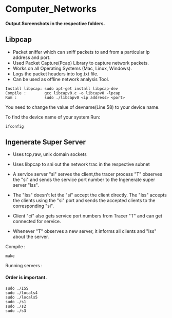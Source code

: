 # Computer_Networks

#### Output Screenshots in the respective folders.

## Libpcap

- Packet sniffer which can sniff packets to and from a particular ip address and port.
- Used Packet Capture(Pcap) Library to capture network packets.
- Works on all Operating Systems (Mac, Linux, Windows).
- Logs the packet headers into log.txt file.
- Can be used as offline network analysis Tool.

```
Install libpcap: sudo apt-get install libpcap-dev
Compile :        gcc libcapv0.c -o libcapv0 -lpcap
Rum :            sudo ./libcapv0 <ip address> <port>
```
You need to change the value of devname(Line 58) to your device name.

To find the device name of your system Run:
```
ifconfig
```

## Ingenerate Super Server

- Uses tcp,raw, unix domain sockets
- Uses libpcap to sni  out the network tra c in the respective subnet

- A service server "si" serves the client,the tracer process "T" observes the "si" and sends the service port number to the Ingenerate super server "Iss".
- The "Iss" doesn't let the "si" accept the client directly. The "Iss" accepts the clients using the "si" port and sends the accepted clients to the corresponding "si".
- Client "ci" also gets service port numbers from Tracer "T" and can get connected for service.
- Whenever "T" observes a new server, it informs all clients and "Iss" about the server.

Compile :
```
make
```
Running servers : 
#### Order is important.

```
sudo ./ISS
sudo ./locals4
sudo ./locals5
sudo ./s1
sudo ./s2
sudo ./s3
```
